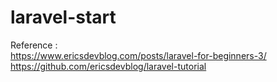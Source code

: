 # laravel-start

Reference :
<br>
https://www.ericsdevblog.com/posts/laravel-for-beginners-3/
<br>
https://github.com/ericsdevblog/laravel-tutorial
